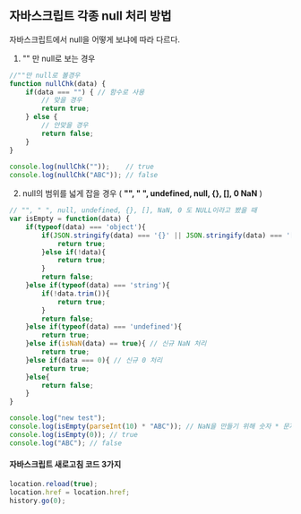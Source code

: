 ## 자바스크립트 각종 null 처리 방법

자바스크립트에서 null을 어떻게 보냐에 따라 다르다.

1. "" 만 null로 보는 경우

```javascript
//""만 null로 볼경우
function nullChk(data) { 
    if(data === "") { // 함수로 사용
        // 맞을 경우
        return true;
    } else {
        // 안맞을 경우
        return false;
    }
}
	
console.log(nullChk(""));    // true
console.log(nullChk("ABC")); // false
```



2. null의 범위를 넓게 잡을 경우 ( **"", " ", undefined, null, {}, [], 0 NaN** )

```javascript
// "", " ", null, undefined, {}, [], NaN, 0 도 NULL이라고 봤을 때
var isEmpty = function(data) {
    if(typeof(data) === 'object'){
        if(JSON.stringify(data) === '{}' || JSON.stringify(data) === '[]'){
            return true;
        }else if(!data){
            return true;
        }
        return false;
    }else if(typeof(data) === 'string'){
        if(!data.trim()){
            return true;
        } 
        return false;
    }else if(typeof(data) === 'undefined'){
        return true;
    }else if(isNaN(data) == true){ // 신규 NaN 처리
        return true;
    }else if(data === 0){ // 신규 0 처리
        return true;
    }else{
        return false;
    }
}

console.log("new test");
console.log(isEmpty(parseInt(10) * "ABC")); // NaN을 만들기 위해 숫자 * 문자 true 
console.log(isEmpty(0)); // true
console.log("ABC"); // false
```



#### 자바스크립트 새로고침 코드 3가지



```javascript
location.reload(true);
location.href = location.href;
history.go(0);
```

